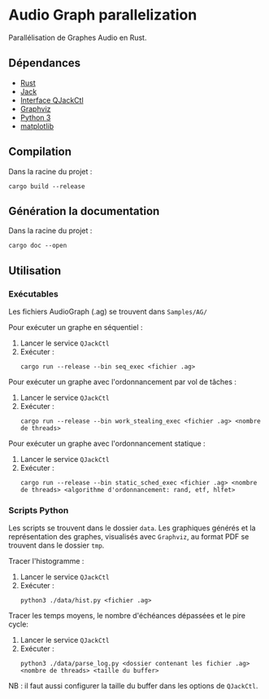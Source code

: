 # Audio Graph parallelization

Parallélisation de Graphes Audio en Rust.

## Dépendances

- [Rust](https://rustup.rs/)
- [Jack](http://www.jackaudio.org/downloads/)
- [Interface QJackCtl](http://linuxmao.org/QJackCtl)
- [Graphviz](https://www.graphviz.org/download/)
- [Python 3](https://www.python.org/downloads/)
- [matplotlib](https://matplotlib.org/users/installing.html)

## Compilation

Dans la racine du projet :
```
cargo build --release
```

## Génération la documentation

Dans la racine du projet :
```
cargo doc --open
```

## Utilisation

### Exécutables

Les fichiers AudioGraph (.ag) se trouvent dans `Samples/AG/`

Pour exécuter un graphe en séquentiel :

1. Lancer le service `QJackCtl`
2. Exécuter :
    ```
    cargo run --release --bin seq_exec <fichier .ag>
    ```


Pour exécuter un graphe avec l'ordonnancement par vol de tâches :

1. Lancer le service `QJackCtl`
2. Exécuter :
    ```
    cargo run --release --bin work_stealing_exec <fichier .ag> <nombre de threads>
    ```


Pour exécuter un graphe avec l'ordonnancement statique :

1. Lancer le service `QJackCtl`
2. Exécuter :
    ```
    cargo run --release --bin static_sched_exec <fichier .ag> <nombre de threads> <algorithme d'ordonnancement: rand, etf, hlfet>
    ```

### Scripts Python

Les scripts se trouvent dans le dossier `data`.
Les graphiques générés et la représentation des graphes, visualisés avec `Graphviz`, au format PDF se trouvent dans le dossier `tmp`.

Tracer l'histogramme :

1. Lancer le service `QJackCtl`
2. Exécuter :
    ```
    python3 ./data/hist.py <fichier .ag>
    ```

Tracer les temps moyens, le nombre d'échéances dépassées et le pire cycle:

1. Lancer le service `QJackCtl`
2. Exécuter :
    ```
    python3 ./data/parse_log.py <dossier contenant les fichier .ag> <nombre de threads> <taille du buffer>
    ```

NB : il faut aussi configurer la taille du buffer dans les options de `QJackCtl`.
